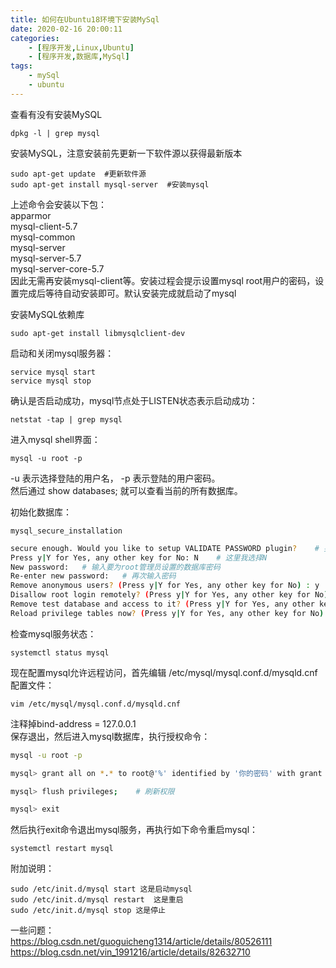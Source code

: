 ```yaml
---
title: 如何在Ubuntu18环境下安装MySql
date: 2020-02-16 20:00:11
categories: 
    - [程序开发,Linux,Ubuntu]
    - [程序开发,数据库,MySql]
tags: 
    - mySql
    - ubuntu
---
```


查看有没有安装MySQL
```
dpkg -l | grep mysql
```

安装MySQL，注意安装前先更新一下软件源以获得最新版本
```
sudo apt-get update  #更新软件源
sudo apt-get install mysql-server  #安装mysql
```

上述命令会安装以下包：  
apparmor  
mysql-client-5.7  
mysql-common  
mysql-server  
mysql-server-5.7  
mysql-server-core-5.7  
因此无需再安装mysql-client等。安装过程会提示设置mysql root用户的密码，设置完成后等待自动安装即可。默认安装完成就启动了mysql

<!-- more -->

安装MySQL依赖库
```
sudo apt-get install libmysqlclient-dev
```

启动和关闭mysql服务器：
```
service mysql start
service mysql stop
```

确认是否启动成功，mysql节点处于LISTEN状态表示启动成功：
```
netstat -tap | grep mysql
```  

进入mysql shell界面：
```
mysql -u root -p
```
-u 表示选择登陆的用户名， -p 表示登陆的用户密码。  
然后通过 show databases; 就可以查看当前的所有数据库。  

初始化数据库：
```
mysql_secure_installation
```

``` sh
secure enough. Would you like to setup VALIDATE PASSWORD plugin?    # 要安装验证密码插件吗?
Press y|Y for Yes, any other key for No: N    # 这里我选择N
New password:   # 输入要为root管理员设置的数据库密码
Re-enter new password:   # 再次输入密码
Remove anonymous users? (Press y|Y for Yes, any other key for No) : y     # 删除匿名账户
Disallow root login remotely? (Press y|Y for Yes, any other key for No) : N    # 禁止root管理员从远程登录，这里我没有禁止
Remove test database and access to it? (Press y|Y for Yes, any other key for No) : y   # 删除test数据库并取消对它的访问权限
Reload privilege tables now? (Press y|Y for Yes, any other key for No) : y   # 刷新授权表，让初始化后的设定立即生效
```

检查mysql服务状态：
```
systemctl status mysql
```

现在配置mysql允许远程访问，首先编辑 /etc/mysql/mysql.conf.d/mysqld.cnf 配置文件：
```
vim /etc/mysql/mysql.conf.d/mysqld.cnf
```
注释掉bind-address          = 127.0.0.1  
保存退出，然后进入mysql数据库，执行授权命令：  

```sh
mysql -u root -p
```

```bash
mysql> grant all on *.* to root@'%' identified by '你的密码' with grant option;

mysql> flush privileges;    # 刷新权限

mysql> exit
```
然后执行exit命令退出mysql服务，再执行如下命令重启mysql：
```
systemctl restart mysql
```

附加说明：
```
sudo /etc/init.d/mysql start 这是启动mysql
sudo /etc/init.d/mysql restart  这是重启
sudo /etc/init.d/mysql stop 这是停止
```
一些问题：  
https://blog.csdn.net/guoguicheng1314/article/details/80526111
https://blog.csdn.net/vin_1991216/article/details/82632710